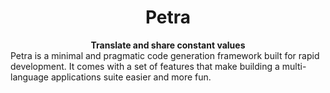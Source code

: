 <h1 align="center">Petra</h1>
<div align="center">
 <strong>
   Translate and share constant values
 </strong>
</div>
Petra is a minimal and pragmatic code generation framework built for
rapid development. It comes with a set of features that make building
a multi-language applications suite easier and more fun.

